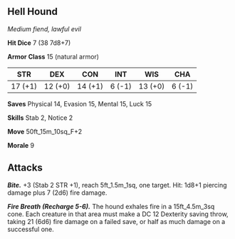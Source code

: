 ## Hell Hound

*Medium fiend, lawful evil*

**Hit Dice** 7 (38 7d8+7)

**Armor Class** 15 (natural armor)

| STR     | DEX     | CON     | INT     | WIS     | CHA     |
|---------|---------|---------|---------|---------|---------|
| 17 (+1) | 12 (+0) | 14 (+1) |  6 (-1) | 13 (+0) |  6 (-1) |

**Saves** Physical 14, Evasion 15, Mental 15, Luck 15

**Skills** Stab 2, Notice 2

**Move** 50ft\_15m\_10sq\_F+2

**Morale** 9

## Attacks

***Bite.*** +3 (Stab 2 STR +1), reach 5ft\_1.5m\_1sq, one target. Hit: 1d8+1 piercing damage plus 7 (2d6) fire damage.

***Fire Breath (Recharge 5-6).*** The hound exhales fire in a 15ft\_4.5m\_3sq cone. Each creature in that area must make a DC 12 Dexterity saving throw, taking 21 (6d6) fire damage on a failed save, or half as much damage on a successful one.


